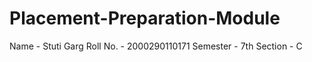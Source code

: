 # Placement-Preparation-Module
Name - Stuti Garg
Roll No. - 2000290110171
Semester - 7th
Section - C
